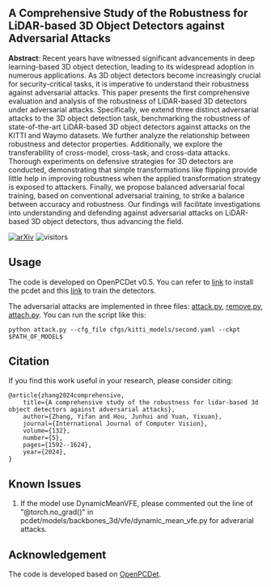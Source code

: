 ## A Comprehensive Study of the Robustness for LiDAR-based 3D Object Detectors against Adversarial Attacks
**Abstract**: Recent years have witnessed significant advancements in deep learning-based 3D object detection, leading to its widespread adoption in numerous applications. As 3D object detectors become increasingly crucial for security-critical tasks, it is imperative to understand their robustness against adversarial attacks. This paper presents the first comprehensive evaluation and analysis of the robustness of LiDAR-based 3D detectors under adversarial attacks. Specifically, we extend three distinct adversarial attacks to the 3D object detection task, benchmarking the robustness of state-of-the-art LiDAR-based 3D object detectors against attacks on the KITTI and Waymo datasets. We further analyze the relationship between robustness and detector properties. Additionally, we explore the transferability of cross-model, cross-task, and cross-data attacks. Thorough experiments on defensive strategies for 3D detectors are conducted, demonstrating that simple transformations like flipping provide little help in improving robustness when the applied transformation strategy is exposed to attackers. Finally, we propose balanced adversarial focal training, based on conventional adversarial training, to strike a balance between accuracy and robustness. Our findings will facilitate investigations into understanding and defending against adversarial attacks on LiDAR-based 3D object detectors, thus advancing the field.

[![arXiv](https://img.shields.io/badge/arXiv-Paper-<COLOR>.svg)](https://arxiv.org/abs/2212.10230)
![visitors](https://visitor-badge.glitch.me/badge?page_id=Eaphan/Robust3DOD)

## Usage
The code is developed on OpenPCDet v0.5. You can refer to [link](docs/INSTALL.md) to install the pcdet and this [link](docs/GETTING_STARTED.md) to train the detectors.

The adversarial attacks are implemented in three files: [attack.py](attack.py), [remove.py](remove.py), [attach.py](attach.py). You can run the script like this:

```
python attack.py --cfg_file cfgs/kitti_models/second.yaml --ckpt $PATH_OF_MODEL$
```


## Citation
If you find this work useful in your research, please consider citing:
```
@article{zhang2024comprehensive,
    title={A comprehensive study of the robustness for lidar-based 3d object detectors against adversarial attacks},
    author={Zhang, Yifan and Hou, Junhui and Yuan, Yixuan},
    journal={International Journal of Computer Vision},
    volume={132},
    number={5},
    pages={1592--1624},
    year={2024},
}
```

## Known Issues
1. If the model use DynamicMeanVFE, please commented out the line of "@torch.no_grad()" in pcdet/models/backbones_3d/vfe/dynamic_mean_vfe.py for adverarial attacks.


## Acknowledgement
The code is developed based on [OpenPCDet](https://github.com/open-mmlab/OpenPCDet).
